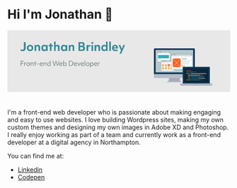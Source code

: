 <h1>Hi I'm Jonathan 👋</h1>
<p><img src="https://github.com/jonnybrin/Jonnybrin/blob/master/github_bio_banner.jpg?raw=true"></p>

<p style="padding-top:20px;">I'm a front-end web developer who is passionate about making engaging and easy to use websites. I love building Wordpress sites, making my own custom themes and designing my own images in Adobe XD and Photoshop. I really enjoy working as part of a team and currently work as a front-end developer at a digital agency in Northampton.</p>

<p>You can find me at:</p>

<ul>
  <li><a href="https://www.linkedin.com/in/jonathan-brindley-043557a0" target="_blank">Linkedin</a></li>
  <li><a href="https://codepen.io/jonathanb" target="_blank">Codepen</a></li>
</ul>

<!--
**jonnybrin/Jonnybrin** is a ✨ _special_ ✨ repository because its `README.md` (this file) appears on your GitHub profile.

Here are some ideas to get you started:

- 🔭 I’m currently working on ...
- 🌱 I’m currently learning ...
- 👯 I’m looking to collaborate on ...
- 🤔 I’m looking for help with ...
- 💬 Ask me about ...
- 📫 How to reach me: ...
- 😄 Pronouns: ...
- ⚡ Fun fact: ...
-->
